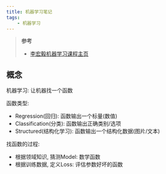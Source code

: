```yaml
---
title: 机器学习笔记
tags: 
    - 机器学习
---
```


> **参考**
>
> - [李宏毅机器学习课程主页](https://speech.ee.ntu.edu.tw/~hylee/ml/2023-spring.php)

## 概念

机器学习: 让机器找一个函数

函数类型:
- Regression(回归): 函数输出一个标量(数值)
- Classification(分类): 函数输出正确类别/选项
- Structured(结构化学习): 函数输出一个结构化数据(图片/文本)

找函数的过程:
- 根据领域知识, 猜测Model: 数学函数
- 根据训练数据, 定义Loss: 评估参数好坏的函数